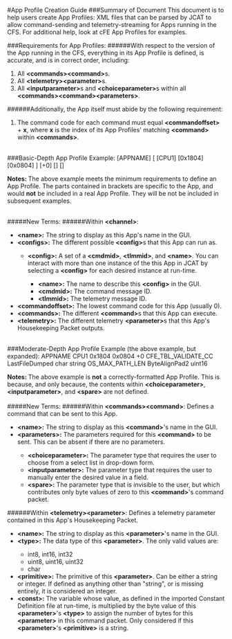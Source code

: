 #App Profile Creation Guide
###Summary of Document 
This document is to help users create App Profiles: XML files that can be parsed by JCAT to allow command-sending and telemetry-streaming for Apps running in the CFS. For additional help, look at cFE App Profiles for examples.
<br>

###Requirements for App Profiles:
######With respect to the version of the App running in the CFS, everything in its App Profile is defined, is accurate, and is in correct order, including:
1. All <strong>&lt;commands&gt;&lt;command&gt;</strong>s.
2. All <strong>&lt;telemetry&gt;&lt;parameter&gt;</strong>s.
3. All <strong>&lt;inputparameter&gt;</strong>s and <strong>&lt;choiceparameter&gt;</strong>s within all <strong>&lt;commands&gt;&lt;command&gt;&lt;parameters&gt;</strong>.

######Additionally, the App itself must abide by the following requirement:
1. The command code for each command must equal <strong>&lt;commandoffset&gt;</strong> + <strong>x</strong>, where <strong>x</strong> is the index of its App Profiles' matching <strong>&lt;command&gt;</strong> within <strong>&lt;commands&gt;</strong>.

<br>
###Basic-Depth App Profile Example:
	<?xml version="1.0" encoding="UTF-8"?>
	<channel>
		<name>[APPNAME]</name>
		<configs>
			[<config>
				<name>[CPU1]</name>
				<cmdmid>[0x1804]</cmdmid>
				<tlmmid>[0x0804]</tlmmid>
			</config>]
		</configs>
		<commandoffset>[+0]</commandoffset>
		<commands>[]</commands>
		<telemetry>[]</telemetry>
	</channel>

<strong>Notes: </strong>The above example meets the minimum requirements to define an App Profile. The parts contained in brackets are specific to the App, and would <strong>not</strong> be included in a real App Profile. They will be not be included in subsequent examples.
<br>
<br>

#####New Terms:
######Within <strong>&lt;channel&gt;</strong>:
<ul>
	<li><strong>&lt;name&gt;:</strong> The string to display as this App's name in the GUI.</li>
	<li><strong>&lt;configs&gt;:</strong> The different possible <strong>&lt;config&gt;</strong>s that this App can run as.</li>
	<ul>
		<li><strong>&lt;config&gt;:</strong> A set of a <strong>&lt;cmdmid&gt;</strong>, <strong>&lt;tlmmid&gt;</strong>, and <strong>&lt;name&gt;</strong>. You can interact with more than one instance of the this App in JCAT by selecting a <strong>&lt;config&gt;</strong> for each desired instance at run-time.</li>
		<ul>
			<li><strong>&lt;name&gt;:</strong> The name to describe this <strong>&lt;config&gt;</strong> in the GUI.</li>
			<li><strong>&lt;cmdmid&gt;:</strong> The command message ID.
			<li><strong>&lt;tlmmid&gt;:</strong> The telemetry message ID.
		</ul>
	</ul>
	<li><strong>&lt;commandoffset&gt;:</strong> The lowest command code for this App (usually 0).</li>
	<li><strong>&lt;commands&gt;:</strong> The different <strong>&lt;command&gt;</strong>s that this App can execute.</li>
	<li><strong>&lt;telemetry&gt;:</strong> The different telemetry <strong>&lt;parameter&gt;</strong>s that this App's Housekeeping Packet outputs.</li>
</ul>
<br>
###Moderate-Depth App Profile Example (the above example, but expanded):
	<?xml version="1.0" encoding="UTF-8"?>
	<channel>
		<name>APPNAME</name>
		<configs>
			<config>
				<name>CPU1</name>
				<cmdmid>0x1804</cmdmid>
				<tlmmid>0x0804</tlmmid>
			</config>
		</configs>
		<commandoffset>+0</commandoffset>
		<commands>
			<command>
				<name>CFE_TBL_VALIDATE_CC</name>
				<parameters> 					
					<choiceparameter></choiceparameter>
					<inputparameter></inputparameter>
					<spare></spare>
				</parameters>
			</command>
		</commands>
		<telemetry>
			<parameter>
				<name>LastFileDumped</name>
				<type>char</type>
				<primitive>string</primitive>
				<const>OS_MAX_PATH_LEN</const>
			</parameter>
			<parameter>
				<name>ByteAlignPad2</name>
				<type>uint16</type>
			</parameter>	
		</telemetry>
	</channel>

<strong>Notes: </strong>The above example is <strong>not</strong> a correctly-formatted App Profile. This is because, and only because, the contents within <strong>&lt;choiceparameter&gt;</strong>, <strong>&lt;inputparameter&gt;</strong>, and <strong>&lt;spare&gt;</strong> are not defined.
<br>
<br>
#####New Terms:
######Within <strong>&lt;commands&gt;&lt;command&gt;</strong>: Defines a command that can be sent to this App.
<ul>
	<li><strong>&lt;name&gt;:</strong> The string to display as this <strong>&lt;command&gt;</strong>'s name in the GUI.</li>
	<li><strong>&lt;parameters&gt;:</strong> The parameters required for this <strong>&lt;command&gt;</strong> to be sent. This can be absent if there are no parameters.</li>
	<ul>
		<li><strong>&lt;choiceparameter&gt;:</strong> The parameter type that requires the user to choose from a select list in drop-down form.</li>
		<li><strong>&lt;inputparameter&gt;:</strong> The parameter type that requires the user to manually enter the desired value in a field.</li>
		<li><strong>&lt;spare&gt;:</strong> The parameter type that is invisible to the user, but which contributes only byte values of zero to this <strong>&lt;command&gt;</strong>'s command packet.</li>
	</ul>
</ul>

######Within <strong>&lt;telemetry&gt;&lt;parameter&gt;</strong>: Defines a telemetry parameter contained in this App's Housekeeping Packet.
<ul>
	<li><strong>&lt;name&gt;:</strong> The string to display as this <strong>&lt;parameter&gt;</strong>'s name in the GUI.</li>
	<li><strong>&lt;type&gt;:</strong> The data type of this <strong>&lt;parameter&gt;</strong>. The only valid values are:</li>
	<ul>
		<li>int8, int16, int32</li>
		<li>uint8, uint16, uint32</li>
		<li>char</li>
	</ul>
	<li><strong>&lt;primitive&gt;:</strong> The primitive of this <strong>&lt;parameter&gt;</strong>. Can be either a string or integer. If defined as anything other than "string", or is missing entirely, it is considered an integer.</li>
	<li><strong>&lt;const&gt;:</strong> The variable whose value, as defined in the imported Constant Definition file at run-time, is multiplied by the byte value of this <strong>&lt;parameter&gt;</strong>'s <strong>&lt;type&gt;</strong> to assign the number of bytes for this <strong>&lt;parameter&gt;</strong> in this command packet. Only considered if this <strong>&lt;parameter&gt;</strong>'s <strong>&lt;primitive&gt;</strong> is a string.</li>
</ul>
<br>
